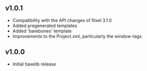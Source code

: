v1.0.1
------------------------------
* Compatibility with the API changes of flixel 3.1.0
* Added pregenerated templates
* Added 'barebones' template
* Improvements to the Project.xml, particularly the window-tags

v1.0.0
------------------------------
* Initial haxelib release
